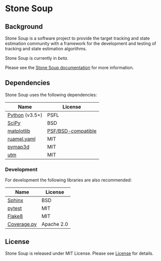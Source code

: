 # Stone Soup

## Background
Stone Soup is a software project to provide the target tracking and state estimation
community with a framework for the development and testing of tracking and state
estimation algorithms.

Stone Soup is currently in *beta*.

Please see the
[Stone Soup documentation](https://stonesoup.readthedocs.org/) for more
information.

## Dependencies
Stone Soup uses the following dependencies:

| Name | License |
| ---- | ------- |
| [Python](https://www.python.org/) (v3.5+) | PSFL |
| [SciPy](https://www.scipy.org/) | BSD |
| [matplotlib](https://matplotlib.org/) | [PSF/BSD-compatible](https://matplotlib.org/users/license.html) |
| [ruamel.yaml](https://yaml.readthedocs.io/) | MIT |
| [pymap3d](https://github.com/scivision/pymap3d) | MIT |
| [utm](https://https://github.com/Turbo87/utm) | MIT |

### Development
For development the following libraries are also recommended:

| Name | License |
| ---- | ------- |
| [Sphinx](https://www.sphinx-doc.org/) | BSD |
| [pytest](https://docs.pytest.org/) | MIT |
| [Flake8](https://flake8.pycqa.org/) | MIT |
| [Coverage.py](https://coverage.readthedocs.io/) | Apache 2.0 |

## License
Stone Soup is released under MIT License. Please see [License](LICENSE) for details.
